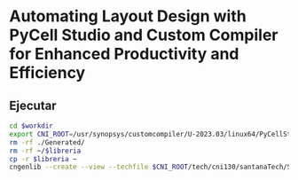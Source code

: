 # Automating Layout Design with PyCell Studio and Custom Compiler for Enhanced Productivity and Efficiency

## Ejecutar
```bash
cd $workdir
export CNI_ROOT=/usr/synopsys/customcompiler/U-2023.03/linux64/PyCellStudio
rm -rf ./Generated/
rm -rf ~/$libreria
cp -r $libreria ~
cngenlib --create --view --techfile $CNI_ROOT/tech/cni130/santanaTech/Santana.tech pkg:$libreria Generated ./Generated

```